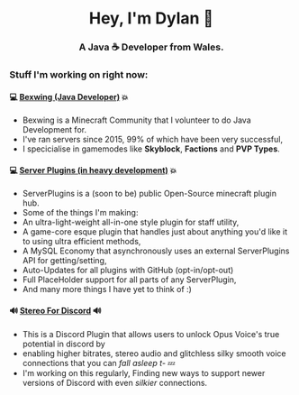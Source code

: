 <h1 align="center">Hey, I'm Dylan 👋</h1>
<h3 align="center">A Java ☕ Developer from Wales.</h3>

### Stuff I'm working on right now:

#### 💻 [Bexwing (Java Developer)](https://github.com/Bexwing/docs) 💥
* Bexwing is a Minecraft Community that I volunteer to do Java Development for.
* I've ran servers since 2015, 99% of which have been very successful,
* I specicialise in gamemodes like **Skyblock**, **Factions** and **PVP Types**.

#### 💻 [Server Plugins (in heavy development)](https://github.com/DDJThings/ServerCore) 💥
* ServerPlugins is a (soon to be) public Open-Source minecraft plugin hub.
* Some of the things I'm making:
* An ultra-light-weight all-in-one style plugin for staff utility,
* A game-core esque plugin that handles just about anything you'd like it to using ultra efficient methods,
* A MySQL Economy that asynchronously uses an external ServerPlugins API for getting/setting,
* Auto-Updates for all plugins with GitHub (opt-in/opt-out)
* Full PlaceHolder support for all parts of any ServerPlugin,
* And many more things I have yet to think of :)


#### 🔊 [Stereo For Discord](https://github.com/DDJThings/Stereo-for-discord) 🔊
* This is a Discord Plugin that allows users to unlock Opus Voice's true potential in discord by
* enabling higher bitrates, stereo audio and glitchless silky smooth voice connections that you can *fall asleep t-* 💤
* I'm working on this regularly, Finding new ways to support newer versions of Discord with even *silkier* connections.
